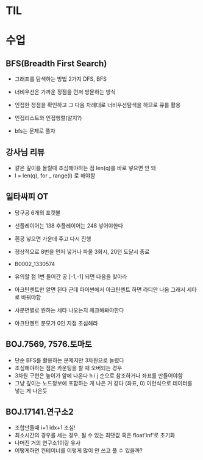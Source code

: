 # TIL

# 수업

## BFS(Breadth First Search)
- 그래프를 탐색하는 방법 2가지 DFS, BFS

- 너비우선은 가까운 정점을 먼저 방문하는 방식

- 인접한 정점을 확인하고 그 다음 차례대로 너비우선탐색을 하므로 큐를 활용

- 인접리스트와 인접행렬(알지?)

- bfs는 문제로 풀자

## 강사님 리뷰
- 같은 깊이를 돌릴때 조심해야하는 점 len(q)를 바로 넣으면 안 돼
- l = len(q), for _ range(l) 로 해야함

## 일타싸피 OT
- 당구공 6개의 포켓볼
- 선플레이어는 138 후플레이어는 248 넣어야한다
- 흰공 넣으면 가운데 주고 다시 진행
- 정상적으로 8번을 먼저 넣거나 파울 3회시, 20턴 도달시 종료
- B0002_1330574


- 유의할 점 1번 들어간 공 [-1,-1] 되면 다음을 찾아라
- 아크탄젠트만 알면 된다 근데 파이썬에서 아크탄젠트 하면 라디안 나옴 그래서 세타로 바꿔야함
- 사분면별로 원하는 세타 나오는지 체크해봐야한다
- 아크탄젠트 분모가 0인 지점 조심해라


## BOJ.7569, 7576.토마토
- 단순 BFS를 활용하는 문제지만 3차원으로 늘렸다
- 조심해야하는 점은 카운팅을 할 때 오버되는 경우
- 3차원 구현은 높이가 앞에 나온다 h i j 순으로 참조하거나  좌표를 만들어야함
- 그냥 깊이는 노드정보에 포함하는 게 나은 거 같다 (좌표, 0) 이런식으로 데이터를 넣는 게 나은듯

## BOJ.17141.연구소2
- 조합만들때 i+1 idx+1 조심!
- 최소시간의 경우를 세는 경우, 될 수 있는 최댓값 혹은 float'inf'로 초기화
- 나머진 거의 연구소1이랑 유사
- 어떻게하면 컨테이너를 이렇게 많이 안 쓰고 풀 수 있을까?
